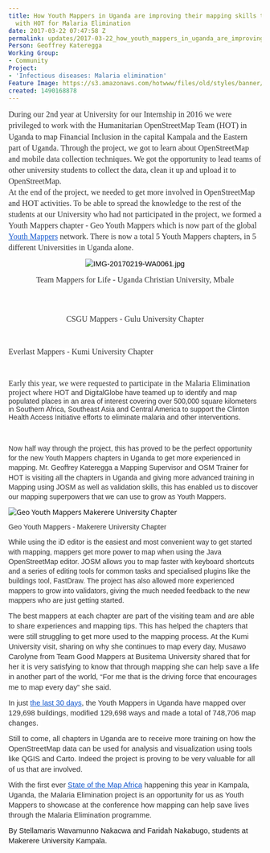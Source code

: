 ```yaml
---
title: How Youth Mappers in Uganda are improving their mapping skills through mapping
  with HOT for Malaria Elimination
date: 2017-03-22 07:47:58 Z
permalink: updates/2017-03-22_how_youth_mappers_in_uganda_are_improving_their_mapping_skills_through_mapping_w
Person: Geoffrey Kateregga
Working Group:
- Community
Project:
- 'Infectious diseases: Malaria elimination'
Feature Image: https://s3.amazonaws.com/hotwww/files/old/styles/banner/public/makerere.jpg
created: 1490168878
---
```


<p style="line-height: 1.3800000000000001; margin-top: 0pt; margin-bottom: 0pt;" dir="ltr"><span style="color: #333333; font-family: Calibri; font-size: 12pt; font-style: normal; font-variant-ligatures: normal; font-variant-caps: normal; font-weight: 400; white-space: pre-wrap;">During our 2nd year at University for our Internship in 2016 we were privileged to work with the Humanitarian OpenStreetMap Team (HOT) in Uganda to map Financial Inclusion in the capital Kampala and the Eastern part of Uganda. Through the project, we got to learn about OpenStreetMap and mobile data collection techniques. We got the opportunity to lead teams of other university students to collect the data, clean it up and upload it to OpenStreetMap. </span></p><p style="line-height: 1.3800000000000001; margin-top: 0pt; margin-bottom: 8pt;" dir="ltr"><span style="font-size: 12pt; font-family: Calibri; color: #333333; background-color: #ffffff; font-weight: 400; font-style: normal; font-variant: normal; text-decoration: none; vertical-align: baseline; white-space: pre-wrap;">At the end of the project, we needed to get more involved in OpenStreetMap and HOT activities. To be able to spread the knowledge to the rest of the students at our University who had not participated in the project, we formed a Youth Mappers chapter - Geo Youth Mappers which is now part of the global </span><a style="text-decoration: none;" href="http://www.youthmappers.org/"><span style="font-size: 12pt; font-family: Calibri; color: #1155cc; background-color: #ffffff; font-weight: 400; font-style: normal; font-variant: normal; text-decoration: underline; vertical-align: baseline; white-space: pre-wrap;">Youth Mappers</span></a><span style="font-size: 12pt; font-family: Calibri; color: #333333; background-color: #ffffff; font-weight: 400; font-style: normal; font-variant: normal; text-decoration: none; vertical-align: baseline; white-space: pre-wrap;"> network. There is now a total 5 Youth Mappers chapters, in 5 different Universities in Uganda alone.</span></p><p style="line-height: 1.3800000000000001; margin-top: 0pt; margin-bottom: 8pt; text-align: center;" dir="ltr"><span style="font-size: 11pt; font-family: Arial; color: #000000; background-color: transparent; font-weight: 400; font-style: normal; font-variant: normal; text-decoration: none; vertical-align: baseline; white-space: pre-wrap;"><img style="border: none; transform: rotate(0.00rad); -webkit-transform: rotate(0.00rad);" src="https://lh5.googleusercontent.com/z6tTIFwvGhTF_GSVKoGQ5BEuw1mKY_BrK7wrXFj3TKRL9D6JKpcTXO6JmySVOBsOy33ah6G2Y1-eA-uRjerZydRNqv6Sy71oZ00NVCqzLeeuvnInCGJb82DeNok6d3tqcZA9wETeWQkroQRAvw" alt="IMG-20170219-WA0061.jpg" style="width:624px;height:352px"></span></p><p style="line-height: 1.3800000000000001; margin-top: 0pt; margin-bottom: 8pt; text-align: center;" dir="ltr"><span style="font-size: 12pt; font-family: Calibri; color: #333333; background-color: #ffffff; font-weight: 400; font-style: normal; font-variant: normal; text-decoration: none; vertical-align: baseline; white-space: pre-wrap;">Team Mappers for Life - Uganda Christian University, Mbale</span></p><p><strong style="font-weight: normal;">&nbsp;</strong></p><p style="line-height: 1.3800000000000001; margin-top: 0pt; margin-bottom: 8pt; text-align: center;" dir="ltr"><span style="font-size: 11pt; font-family: Arial; color: #000000; background-color: transparent; font-weight: 400; font-style: normal; font-variant: normal; text-decoration: none; vertical-align: baseline; white-space: pre-wrap;"><img style="border: none; transform: rotate(0.00rad); -webkit-transform: rotate(0.00rad);" src="https://lh4.googleusercontent.com/dRy4Dxdw9W68cXPlSqQLGyacdyTx2XjyXGMZJd1P_abH_4ePBzNZ299rgOgrqb_twzcGPzn8bXbNNbcCIlN0vbSIOLecJYBvFFTE36QQABEtwQ4Mk57hZTtpG1SDLebE6mlBdyseD2QSqIWW0g" alt="" style="width:510px;height:382px"></span></p><p style="line-height: 1.3800000000000001; margin-top: 0pt; margin-bottom: 8pt; text-align: center;" dir="ltr"><span style="font-size: 12pt; font-family: Calibri; color: #333333; background-color: #ffffff; font-weight: 400; font-style: normal; font-variant: normal; text-decoration: none; vertical-align: baseline; white-space: pre-wrap;">CSGU Mappers - Gulu University Chapter</span></p><p><strong style="font-weight: normal;"><img style="border: none; transform: rotate(0.00rad); -webkit-transform: rotate(0.00rad);" src="https://lh5.googleusercontent.com/-asnn2fSMQNIuYFa6JGJ844hw3KObJ7PwmmCWSiFPdachoyYY4qDU3-DVy3dLkfbeFZKHd-idj_CbQlr-aL9Grl7oPgK72GloMy4fqEM5fYRTpRqwOaFwJViXceJTkfR71ORwBLTgRhsdwLS9Q" alt="" style="width:624px;height:352px">&nbsp;</strong></p><p><span style="font-size: 12pt; font-family: Calibri; color: #333333; background-color: #ffffff; font-weight: 400; font-style: normal; font-variant: normal; text-decoration: none; vertical-align: baseline; white-space: pre-wrap;"><span style="font-family: Calibri; font-size: 16px; font-style: normal; font-variant-ligatures: normal; font-variant-caps: normal; font-weight: normal;">Everlast Mappers - Kumi University Chapter</span></span></p><p>&nbsp;</p><p><span style="font-size: 12pt; font-family: Calibri; color: #333333; background-color: #ffffff; font-weight: 400; font-style: normal; font-variant: normal; text-decoration: none; vertical-align: baseline; white-space: pre-wrap;">Early this year, we were requested to participate in the Malaria Elimination project where </span><span style="font-size: 10.5pt; font-family: Arial; color: #333333; background-color: #ffffff; font-weight: 400; font-style: normal; font-variant: normal; text-decoration: none; vertical-align: baseline; white-space: pre-wrap;">HOT and DigitalGlobe have teamed up to identify and map populated places in an area of interest covering over 500,000 square kilometers in Southern Africa, Southeast Asia and Central America to support the Clinton Health Access Initiative efforts to eliminate malaria and other interventions.</span></p><p>&nbsp;</p><p style="line-height: 1.3800000000000001; margin-top: 0pt; margin-bottom: 8pt;" dir="ltr"><span style="font-size: 10.5pt; font-family: Arial; color: #333333; background-color: #ffffff; font-weight: 400; font-style: normal; font-variant: normal; text-decoration: none; vertical-align: baseline; white-space: pre-wrap;">Now half way through the project, this has proved to be the perfect opportunity for the new Youth Mappers chapters in Uganda to get more experienced in mapping. Mr. Geoffrey Kateregga a Mapping Supervisor and OSM Trainer for HOT is visiting all the chapters in Uganda and giving more advanced training in Mapping using JOSM as well as validation skills, this has enabled us to discover our mapping superpowers that we can use to grow as Youth Mappers.</span></p><p style="line-height: 1.3800000000000001; margin-top: 0pt; margin-bottom: 8pt;" dir="ltr"><span style="font-size: 10.5pt; font-family: Arial; color: #333333; background-color: #ffffff; font-weight: 400; font-style: normal; font-variant: normal; text-decoration: none; vertical-align: baseline; white-space: pre-wrap;"><img style="font-style: normal; font-variant-ligatures: normal; font-variant-caps: normal; font-weight: normal; font-size: 14px; font-family: 'Open Sans', Arial, sans-serif; color: #000000; white-space: normal;" title="Geo Youth Mappers Makerere University Chapter" src="https://s3.amazonaws.com/hotwww/files/old/makerere.jpg" alt="Geo Youth Mappers Makerere University Chapter" style="width:2048px;height:1152px"></span></p><p style="line-height: 1.3800000000000001; margin-top: 0pt; margin-bottom: 8pt;" dir="ltr"><span style="color: #333333; font-family: Arial; font-size: 10.5pt; font-style: normal; font-variant-ligatures: normal; font-variant-caps: normal; font-weight: 400; white-space: pre-wrap;">Geo Youth Mappers - Makerere University Chapter</span></p><p style="line-height: 1.3800000000000001; margin-top: 0pt; margin-bottom: 8pt;" dir="ltr"><span style="color: #333333; font-family: Arial; font-size: 10.5pt; font-style: normal; font-variant-ligatures: normal; font-variant-caps: normal; font-weight: 400; white-space: pre-wrap;">While using the iD editor is the easiest and most convenient way to get started with mapping, mappers get more power to map when using the Java OpenStreetMap editor. JOSM allows you to map faster with keyboard shortcuts and a series of editing tools for common tasks and specialised plugins like the buildings tool, FastDraw. The project has also allowed more experienced mappers to grow into validators, giving the much needed feedback to the new mappers who are just getting started.</span></p><p style="line-height: 1.3800000000000001; margin-top: 0pt; margin-bottom: 8pt;" dir="ltr"><span style="font-size: 11pt; font-family: Arial; color: #333333; background-color: #ffffff; font-weight: 400; font-style: normal; font-variant: normal; text-decoration: none; vertical-align: baseline; white-space: pre-wrap;">The best mappers at each chapter are part of the visiting team and are able to share experiences and mapping tips. This has helped the chapters that were still struggling to get more used to the mapping process. At the Kumi University visit, sharing on why she continues to map every day, Musawo Carolyne from Team Good Mappers at Busitema University shared that for her it is very satisfying to know that through mapping she can help save a life in another part of the world, “For me that is the driving force that encourages me to map every day” she said.</span></p><p style="line-height: 1.3800000000000001; margin-top: 0pt; margin-bottom: 8pt;" dir="ltr"><span style="font-size: 11pt; font-family: Arial; color: #333333; background-color: #ffffff; font-weight: 400; font-style: normal; font-variant: normal; text-decoration: none; vertical-align: baseline; white-space: pre-wrap;">In just </span><a style="text-decoration: none;" href="http://resultmaps.neis-one.org/osm-changesets?comment=YouthMappersUganda#2/-0.2/-27.1"><span style="font-size: 11pt; font-family: Arial; color: #1155cc; background-color: #ffffff; font-weight: 400; font-style: normal; font-variant: normal; text-decoration: underline; vertical-align: baseline; white-space: pre-wrap;">the last 30 days</span></a><span style="font-size: 11pt; font-family: Arial; color: #333333; background-color: #ffffff; font-weight: 400; font-style: normal; font-variant: normal; text-decoration: none; vertical-align: baseline; white-space: pre-wrap;">, the Youth Mappers in Uganda have mapped over 129,698 buildings, modified 129,698 ways and made a total of 748,706 map changes. </span></p><p style="line-height: 1.3800000000000001; margin-top: 0pt; margin-bottom: 8pt;" dir="ltr"><span style="font-size: 11pt; font-family: Arial; color: #333333; background-color: #ffffff; font-weight: 400; font-style: normal; font-variant: normal; text-decoration: none; vertical-align: baseline; white-space: pre-wrap;">Still to come, all chapters in Uganda are to receive more training on how the OpenStreetMap data can be used for analysis and visualization using tools like QGIS and Carto. Indeed the project is proving to be very valuable for all of us that are involved.</span></p><p style="line-height: 1.3800000000000001; margin-top: 0pt; margin-bottom: 8pt;" dir="ltr"><span style="font-size: 11pt; font-family: Arial; color: #333333; background-color: #ffffff; font-weight: 400; font-style: normal; font-variant: normal; text-decoration: none; vertical-align: baseline; white-space: pre-wrap;">With the first ever </span><a style="text-decoration: none;" href="http://sotmafrica.org"><span style="font-size: 11pt; font-family: Arial; color: #1155cc; background-color: #ffffff; font-weight: 400; font-style: normal; font-variant: normal; text-decoration: underline; vertical-align: baseline; white-space: pre-wrap;">State of the Map Africa</span></a><span style="font-size: 11pt; font-family: Arial; color: #333333; background-color: #ffffff; font-weight: 400; font-style: normal; font-variant: normal; text-decoration: none; vertical-align: baseline; white-space: pre-wrap;"> happening this year in Kampala, Uganda, the Malaria Elimination project is an opportunity for us as Youth Mappers to showcase at the conference how mapping can help save lives through the Malaria Elimination programme.</span></p><p style="line-height: 1.3800000000000001; margin-top: 0pt; margin-bottom: 8pt;" dir="ltr"><span style="font-family: Arial; font-size: 14.6667px; font-style: normal; font-variant-ligatures: normal; font-variant-caps: normal; white-space: pre-wrap;">By Stellamaris Wavamunno Nakacwa and Faridah Nakabugo, students at Makerere University Kampala.</span></p><p><span style="font-weight: normal;"><br><br></span></p>
